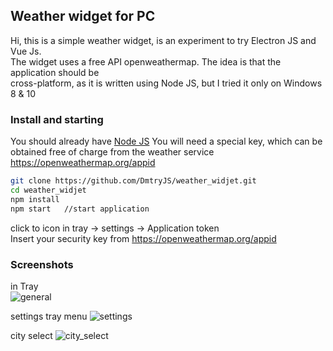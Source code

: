 Weather widget for PC 
-----------------------------------

Hi, this is a simple weather widget, is an experiment to try Electron JS and Vue Js.  
The widget uses a free API openweathermap. The idea is that the application should be   
cross-platform, as it is written using Node JS, but I tried it only on Windows 8 & 10

### Install and starting

You should already have [Node JS](https://nodejs.org/en/)
You will need a special key, which can be obtained free of charge from the weather service  
<https://openweathermap.org/appid>  

```bash
git clone https://github.com/DmtryJS/weather_widjet.git
cd weather_widjet
npm install
npm start   //start application
```
click to icon in tray -> settings -> Application token  
Insert your security key from <https://openweathermap.org/appid>

### Screenshots  

in Tray  
![general](https://github.com/DmtryJS/weather_widjet/blob/master/screens/1.png)

settings tray menu
![settings](https://github.com/DmtryJS/weather_widjet/blob/master/screens/2.png)

city select
![city_select](https://github.com/DmtryJS/weather_widjet/blob/master/screens/3.png)



